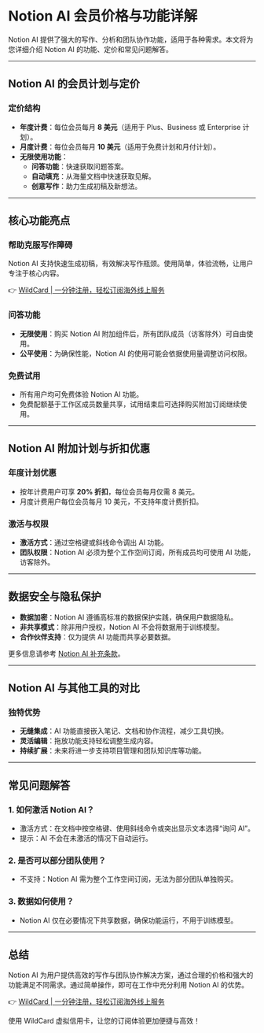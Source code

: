 # Notion AI 会员价格与功能详解

Notion AI 提供了强大的写作、分析和团队协作功能，适用于各种需求。本文将为您详细介绍 Notion AI 的功能、定价和常见问题解答。

---

## Notion AI 的会员计划与定价

### 定价结构
- **年度计费**：每位会员每月 **8 美元**（适用于 Plus、Business 或 Enterprise 计划）。
- **月度计费**：每位会员每月 **10 美元**（适用于免费计划和月付计划）。
- **无限使用功能**：
  - **问答功能**：快速获取问题答案。
  - **自动填充**：从海量文档中快速获取见解。
  - **创意写作**：助力生成初稿及新想法。

---

## 核心功能亮点

### 帮助克服写作障碍
Notion AI 支持快速生成初稿，有效解决写作瓶颈。使用简单，体验流畅，让用户专注于核心内容。

👉 [WildCard | 一分钟注册，轻松订阅海外线上服务](https://bit.ly/bewildcard)

### 问答功能
- **无限使用**：购买 Notion AI 附加组件后，所有团队成员（访客除外）可自由使用。
- **公平使用**：为确保性能，Notion AI 的使用可能会依据使用量调整访问权限。

### 免费试用
- 所有用户均可免费体验 Notion AI 功能。
- 免费配额基于工作区成员数量共享，试用结束后可选择购买附加订阅继续使用。

---

## Notion AI 附加计划与折扣优惠

### 年度计划优惠
- 按年计费用户可享 **20% 折扣**，每位会员每月仅需 8 美元。
- 月度计费用户每位会员每月 10 美元，不支持年度计费折扣。

### 激活与权限
- **激活方式**：通过空格键或斜线命令调出 AI 功能。
- **团队权限**：Notion AI 必须为整个工作空间订阅，所有成员均可使用 AI 功能，访客除外。

---

## 数据安全与隐私保护

- **数据加密**：Notion AI 遵循高标准的数据保护实践，确保用户数据隐私。
- **非共享模式**：除非用户授权，Notion AI 不会将数据用于训练模型。
- **合作伙伴支持**：仅为提供 AI 功能而共享必要数据。

更多信息请参考 [Notion AI 补充条款](https://bit.ly/bewildcard)。

---

## Notion AI 与其他工具的对比

### 独特优势
- **无缝集成**：AI 功能直接嵌入笔记、文档和协作流程，减少工具切换。
- **灵活编辑**：拖放功能支持轻松调整生成内容。
- **持续扩展**：未来将进一步支持项目管理和团队知识库等功能。

---

## 常见问题解答

### 1. 如何激活 Notion AI？
- 激活方式：在文档中按空格键、使用斜线命令或突出显示文本选择“询问 AI”。
- 提示：AI 不会在未激活的情况下自动运行。

### 2. 是否可以部分团队使用？
- 不支持：Notion AI 需为整个工作空间订阅，无法为部分团队单独购买。

### 3. 数据如何使用？
- Notion AI 仅在必要情况下共享数据，确保功能运行，不用于训练模型。

---

## 总结

Notion AI 为用户提供高效的写作与团队协作解决方案，通过合理的价格和强大的功能满足不同需求。通过简单操作，即可在工作中充分利用 Notion AI 的优势。

👉 [WildCard | 一分钟注册，轻松订阅海外线上服务](https://bit.ly/bewildcard)

使用 WildCard 虚拟信用卡，让您的订阅体验更加便捷与高效！
